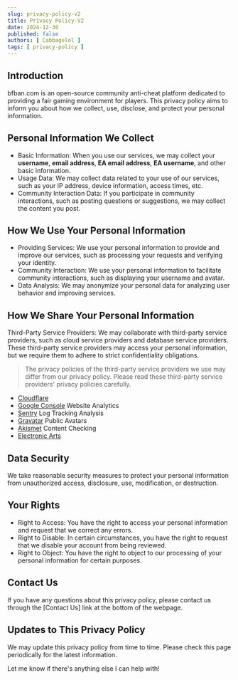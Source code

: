 ```yaml
---
slug: privacy-policy-v2
title: Privacy Policy-V2
date: 2024-12-30
published: false
authors: [ Cabbagelol ]
tags: [ privacy-policy ]
---
```


## Introduction

bfban.com is an open-source community anti-cheat platform dedicated to providing a fair gaming environment for players. This privacy policy aims to inform you about how we collect, use, disclose, and protect your personal information.

## Personal Information We Collect

* Basic Information: When you use our services, we may collect your **username**, **email address**, **EA email address**, **EA username**, and other basic information.
* Usage Data: We may collect data related to your use of our services, such as your IP address, device information, access times, etc.
* Community Interaction Data: If you participate in community interactions, such as posting questions or suggestions, we may collect the content you post.

## How We Use Your Personal Information

* Providing Services: We use your personal information to provide and improve our services, such as processing your requests and verifying your identity.
* Community Interaction: We use your personal information to facilitate community interactions, such as displaying your username and avatar.
* Data Analysis: We may anonymize your personal data for analyzing user behavior and improving services.

## How We Share Your Personal Information

Third-Party Service Providers: We may collaborate with third-party service providers, such as cloud service providers and database service providers. These third-party service providers may access your personal information, but we require them to adhere to strict confidentiality obligations.

> The privacy policies of the third-party service providers we use may differ from our privacy policy. Please read these third-party service providers' privacy policies carefully.

* [Cloudflare](https://www.cloudflare.com/privacypolicy/)
* [Google Console](https://policies.google.com/privacy) Website Analytics
* [Sentry](https://sentry.io/privacy/) Log Tracking Analysis
* [Gravatar](https://automattic.com/privacy/) Public Avatars
* [Akismet](https://akismet.com/privacy/) Content Checking
* [Electronic Arts](https://www.ea.com/legal/privacy-portal)

## Data Security

We take reasonable security measures to protect your personal information from unauthorized access, disclosure, use, modification, or destruction.

## Your Rights

* Right to Access: You have the right to access your personal information and request that we correct any errors.
* Right to Disable: In certain circumstances, you have the right to request that we disable your account from being reviewed.
* Right to Object: You have the right to object to our processing of your personal information for certain purposes.

## Contact Us

If you have any questions about this privacy policy, please contact us through the [Contact Us] link at the bottom of the webpage.

## Updates to This Privacy Policy

We may update this privacy policy from time to time. Please check this page periodically for the latest information.

Let me know if there's anything else I can help with!
